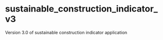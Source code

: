 # sustainable_construction_indicator_v3
Version 3.0 of sustainable construction indicator application
